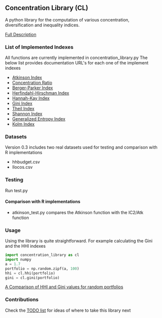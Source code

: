 ## Concentration Library (CL)

A python library for the computation of various concentration, diversification and inequality indices.

[Full Description](DESCRIPTION.rst)

### List of Implemented Indexes

All functions are currently implemented in concentration_library.py
The below list provides documentation URL's for each one of the implement indexes

* [Atkinson Index](http://www.openriskmanual.org/wiki/Atkinson_Index)
* [Concentration Ratio](http://www.openriskmanual.org/wiki/Concentration_Ratio)
* [Berger-Parker Index](http://www.openriskmanual.org/wiki/Concentration_Ratio)
* [Herfindahl-Hirschman Index](http://www.openriskmanual.org/wiki/Herfindahl-Hirschman_Index)
* [Hannah-Kay Index](http://www.openriskmanual.org/wiki/Hannah_Kay_Index)
* [Gini Index](http://www.openriskmanual.org/wiki/Gini_Index)
* [Theil Index](http://www.openriskmanual.org/wiki/Theil_Index)
* [Shannon Index](http://www.openriskmanual.org/wiki/Shannon_Index)
* [Generalized Entropy Index](http://www.openriskmanual.org/wiki/Generalized_Entropy_Index)
* [Kolm Index](http://www.openriskmanual.org/wiki/Kolm_Index)

### Datasets

Version 0.3 includes two real datasets used for testing and comparison with R implementations

* hhbudget.csv
* Ilocos.csv

### Testing 

Run test.py

#### Comparison with R implementations

* atkinson_test.py compares the Atkinson function with the IC2/Atk function


### Usage

Using the library is quite straightforward. For example calculating the Gini and the HHI
indexes

```python
import concentration_library as cl
import numpy
a = 1.7
portfolio = np.random.zipf(a, 100)    
hhi = cl.hhi(portfolio)
gini = cl.gini(portfolio)
```

[A Comparison of HHI and Gini values for random portfolios](hhi_vs_gini.png)


### Contributions

Check the [TODO list](TODO.rst) for ideas of where to take this library next
